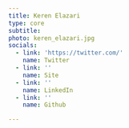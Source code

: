 ```yaml
---
title: Keren Elazari
type: core
subtitle:
photo: keren_elazari.jpg
socials:
  - link: 'https://twitter.com/'
    name: Twitter
  - link: ''
    name: Site
  - link: ''
    name: LinkedIn
  - link: ''
    name: Github

---
```

